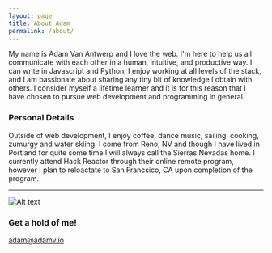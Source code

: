 ```yaml
---
layout: page
title: About Adam
permalink: /about/
---
```


My name is Adam Van Antwerp and I love the web.  I'm here to help us all communicate
with each other in a human, intuitive, and productive way.  I can write in Javascript
and Python, I enjoy working at all levels of the stack, and I am passionate about sharing
any tiny bit of knowledge I obtain with others. I consider myself a lifetime learner and
it is for this reason that I have chosen to pursue web development and programming in general.

### Personal Details

Outside of web development, I enjoy coffee, dance music, sailing, cooking, zumurgy and water
skiing.  I come from Reno, NV and though I have lived in Portland for quite some time I will
always call the Sierras Nevadas home.  I currently attend Hack Reactor through their online
remote program, however I plan to reloactate to San Francsico, CA upon completion of the
program.
******

![Alt text](http://i.imgur.com/IeFTpH5.jpg "Sailing in SF")

### Get a hold of me!

[adam@adamv.io](mailto:adam@adamv.io)
